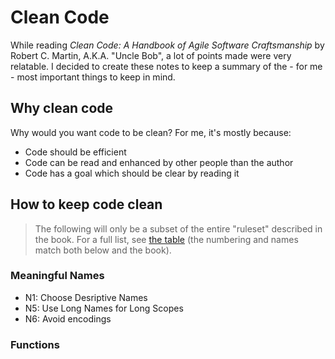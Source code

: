 # Clean Code

While reading _Clean Code: A Handbook of Agile Software Craftsmanship_ by Robert C. Martin, A.K.A. "Uncle Bob", a lot of points made were very relatable. I decided to create these notes to keep a summary of the - for me - most important things to keep in mind.

## Why clean code

Why would you want code to be clean? For me, it's mostly because:

- Code should be efficient
- Code can be read and enhanced by other people than the author
- Code has a goal which should be clear by reading it

## How to keep code clean

> The following will only be a subset of the entire "ruleset" described in the book. For a full list, see [the table](./clean-code-smells-and-heuristics.md) (the numbering and names match both below and the book).

### Meaningful Names

- N1: Choose Desriptive Names
- N5: Use Long Names for Long Scopes
- N6: Avoid encodings

### Functions

